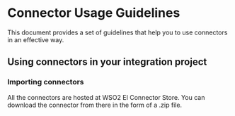# Connector Usage Guidelines

This document provides a set of guidelines that help you to use connectors in an effective way.

## Using connectors in your integration project



### Importing connectors 

All the connectors are hosted at WSO2 EI Connector Store. You can download the connector from there in the form of a .zip file.
